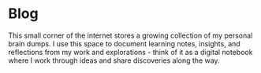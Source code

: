 # Blog

This small corner of the internet stores a growing collection of my personal brain dumps. I use this space to document learning notes, insights, and reflections from my work and explorations - think of it as a digital notebook where I work through ideas and share discoveries along the way.